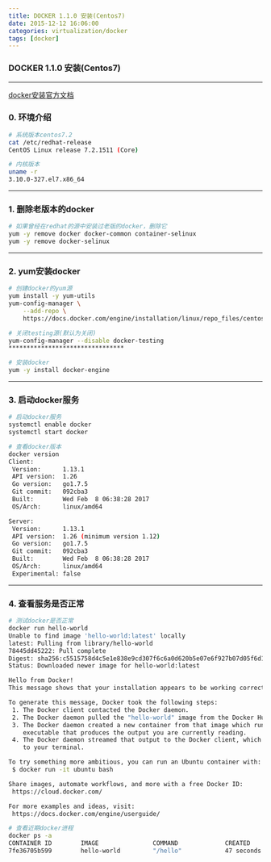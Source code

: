 ```yaml
---
title: DOCKER 1.1.0 安装(Centos7)
date: 2015-12-12 16:06:00
categories: virtualization/docker
tags: [docker]
---
```

### DOCKER 1.1.0 安装(Centos7)

---

[docker安装官方文档](https://docs.docker.com/engine/installation/linux/centos/)
### 0. 环境介绍
``` bash
# 系统版本centos7.2
cat /etc/redhat-release
CentOS Linux release 7.2.1511 (Core)

# 内核版本
uname -r
3.10.0-327.el7.x86_64
```

---

### 1. 删除老版本的docker
``` bash
# 如果曾经在redhat的源中安装过老版的docker，删除它
yum -y remove docker docker-common container-selinux
yum -y remove docker-selinux
```

---

### 2. yum安装docker
``` bash
# 创建docker的yum源
yum install -y yum-utils
yum-config-manager \
    --add-repo \
    https://docs.docker.com/engine/installation/linux/repo_files/centos/docker.repo

# 关闭testing源(默认为关闭)
yum-config-manager --disable docker-testing
********************************

# 安装docker
yum -y install docker-engine
```

---

### 3. 启动docker服务
``` bash
# 启动docker服务
systemctl enable docker
systemctl start docker

# 查看docker版本
docker version
Client:
 Version:      1.13.1
 API version:  1.26
 Go version:   go1.7.5
 Git commit:   092cba3
 Built:        Wed Feb  8 06:38:28 2017
 OS/Arch:      linux/amd64

Server:
 Version:      1.13.1
 API version:  1.26 (minimum version 1.12)
 Go version:   go1.7.5
 Git commit:   092cba3
 Built:        Wed Feb  8 06:38:28 2017
 OS/Arch:      linux/amd64
 Experimental: false
```---### 4. 查看服务是否正常``` bash# 测试docker是否正常docker run hello-worldUnable to find image 'hello-world:latest' locallylatest: Pulling from library/hello-world78445dd45222: Pull completeDigest: sha256:c5515758d4c5e1e838e9cd307f6c6a0d620b5e07e6f927b07d05f6d12a1ac8d7Status: Downloaded newer image for hello-world:latestHello from Docker!This message shows that your installation appears to be working correctly.To generate this message, Docker took the following steps: 1. The Docker client contacted the Docker daemon. 2. The Docker daemon pulled the "hello-world" image from the Docker Hub. 3. The Docker daemon created a new container from that image which runs the    executable that produces the output you are currently reading. 4. The Docker daemon streamed that output to the Docker client, which sent it    to your terminal.To try something more ambitious, you can run an Ubuntu container with: $ docker run -it ubuntu bashShare images, automate workflows, and more with a free Docker ID: https://cloud.docker.com/For more examples and ideas, visit: https://docs.docker.com/engine/userguide/# 查看近期docker进程docker ps -aCONTAINER ID        IMAGE               COMMAND             CREATED             STATUS                      PORTS               NAMES7fe36705b599        hello-world         "/hello"            47 seconds ago      Exited (0) 46 seconds ago                       dreamy_einstein```